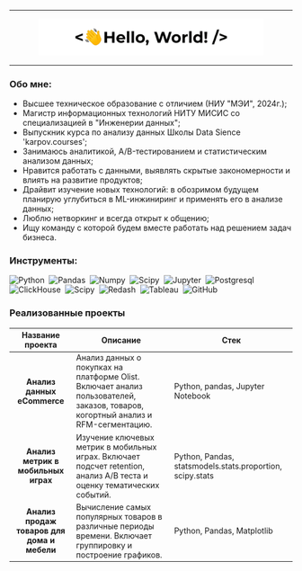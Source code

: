 <!-- <h1 align="center">Привет, я Дмитрий! 👋</h1> -->

<!-- <div style="text-align: center;">
    <img src="https://user-images.githubusercontent.com/74038190/212749447-bfb7e725-6987-49d9-ae85-2015e3e7cc41.gif" width="400" />
</div> -->
<!-- <br/> -->
<!-- Впервые познакомился с аналитикой в "Транснефтьэнерго" и с тех пор анализ данных неотъемлимая часть моего профессионального пути. -->
------------------------------------

<div style="text-align: center;">
    <img src="https://github.com/PonomarenkoDA/ABtesting-delivery-app/blob/main/my_gift.gif?raw=true" width="400" />
</div>

------------------------------------

### Обо мне:

- Высшее техническое образование с отличием (НИУ "МЭИ", 2024г.);
- Магистр информационных технологий НИТУ МИСИС со специализацией в "Инженерии данных";
- Выпускник курса по анализу данных Школы Data Sience 'karpov.courses';
- Занимаюсь аналитикой, A/B-тестированием и статистическим анализом данных;
- Нравится работать с данными, выявлять скрытые закономерности и влиять на развитие продуктов;
- Драйвит изучение новых технологий: в обозримом будущем планирую углубиться в ML-инжиниринг и применять его в анализе данных;
- Люблю нетворкинг и всегда открыт к общению;
- Ищу команду с которой будем вместе работать над решением задач бизнеса.


### Инструменты:

<div>
  <img src="https://img.shields.io/badge/python-white?logo=python&style=for-the-badge" title="Python" alt="Python" height="33"/>&nbsp;
  <img src="https://img.shields.io/badge/pandas-white?logo=pandas&logoColor=blue&style=for-the-badge" title="Pandas" alt="Pandas" height="33"/>&nbsp;
  <img src="https://img.shields.io/badge/numpy-white?logo=numpy&logoColor=blue&style=for-the-badge" title="Numpy" alt="Numpy" height="33"/>&nbsp;
  <img src="https://img.shields.io/badge/Scipy-white?logo=Scipy&logoColor=black&style=for-the-badge" title="Scipy" alt="Scipy" height="33"/>&nbsp;
  <img src="https://img.shields.io/badge/Jupyter_notebook-white?logo=Jupyter&style=for-the-badge" title="Jupyter" alt="Jupyter" height="33"/>&nbsp;
  <img src="https://img.shields.io/badge/postgresql-white?logo=Postgresql&logoColor=blue&style=for-the-badge" title="Postgresql" alt="Postgresql" height="33"/>&nbsp;
  <img src="https://img.shields.io/badge/Clickhouse-white?logo=Clickhouse&style=for-the-badge" title="ClickHouse" alt="ClickHouse" height="33"/>&nbsp;
  <img src="https://img.shields.io/badge/seaborn-white?logo=plotly&logoColor=black&style=for-the-badge" title="Scipy" alt="Scipy" height="33"/>&nbsp;
  <img src="https://img.shields.io/badge/redash-white?logo=redash&logoColor=pin&style=for-the-badge" title="Redash" alt="Redash" height="33"/>&nbsp;
  <img src="https://img.shields.io/badge/Tableau-white?logo=Tableau&s&logoColor=yellow&style=for-the-badge" title="Tableau" alt="Tableau" height="33"/>&nbsp;
  <img src="https://img.shields.io/badge/git-white?logo=git&logoColor=black&style=for-the-badge" title="GitHub" alt="GitHub" height="33"/>&nbsp;
</div>

### Реализованные проекты

| Название проекта  | Описание | Стек |
| :-------------: | ------------- | --- |
| **Анализ данных eCommerce** | Анализ данных о покупках на платформе Olist. Включает анализ пользователей, заказов, товаров, когортный анализ и RFM-сегментацию. | Python, pandas, Jupyter Notebook |
| **Анализ метрик в мобильных играх**  | Изучение ключевых метрик в мобильных играх. Включает подсчет retention, анализ A/B теста и оценку тематических событий. | Python, Pandas, statsmodels.stats.proportion, scipy.stats |
| **Анализ продаж товаров для дома и мебели**  | Вычисление самых популярных товаров в различные периоды времени. Включает группировку и построение графиков. | Python, Pandas, Matplotlib |